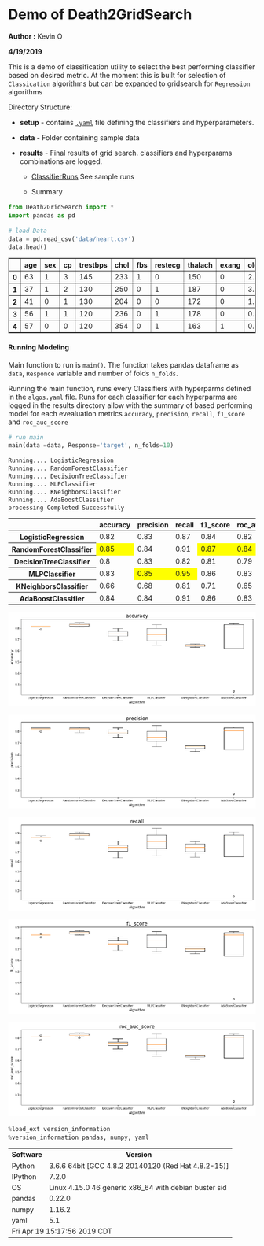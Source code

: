
# Demo of Death2GridSearch

**Author :** Kevin O

**4/19/2019**

This is a demo of classification utility to select the best performing classifier based on desired metric. At the moment this is built for selection of `Classication` algorithms but can be expanded to gridsearch for `Regression` algorithms

Directory Structure:
* **setup** - contains [`.yaml`](https://github.com/kevimwe/Death2GridSearch/blob/master/setups/algos.yaml) file defining the classifiers and hyperparameters. 
* **data** -  Folder containing sample data
* **results** - Final results of grid search. classifiers and hyperparams combinations are logged.
      
     * [ClassifierRuns](https://github.com/kevimwe/Death2GridSearch/tree/master/results/ClassifiersRuns) See sample runs
     
     * Summary
    


```python
from Death2GridSearch import *
import pandas as pd
```


```python
# load Data
data = pd.read_csv('data/heart.csv')
data.head()
```




<div>
<style scoped>
    .dataframe tbody tr th:only-of-type {
        vertical-align: middle;
    }

    .dataframe tbody tr th {
        vertical-align: top;
    }

    .dataframe thead th {
        text-align: right;
    }
</style>
<table border="1" class="dataframe">
  <thead>
    <tr style="text-align: right;">
      <th></th>
      <th>age</th>
      <th>sex</th>
      <th>cp</th>
      <th>trestbps</th>
      <th>chol</th>
      <th>fbs</th>
      <th>restecg</th>
      <th>thalach</th>
      <th>exang</th>
      <th>oldpeak</th>
      <th>slope</th>
      <th>ca</th>
      <th>thal</th>
      <th>target</th>
    </tr>
  </thead>
  <tbody>
    <tr>
      <th>0</th>
      <td>63</td>
      <td>1</td>
      <td>3</td>
      <td>145</td>
      <td>233</td>
      <td>1</td>
      <td>0</td>
      <td>150</td>
      <td>0</td>
      <td>2.3</td>
      <td>0</td>
      <td>0</td>
      <td>1</td>
      <td>1</td>
    </tr>
    <tr>
      <th>1</th>
      <td>37</td>
      <td>1</td>
      <td>2</td>
      <td>130</td>
      <td>250</td>
      <td>0</td>
      <td>1</td>
      <td>187</td>
      <td>0</td>
      <td>3.5</td>
      <td>0</td>
      <td>0</td>
      <td>2</td>
      <td>1</td>
    </tr>
    <tr>
      <th>2</th>
      <td>41</td>
      <td>0</td>
      <td>1</td>
      <td>130</td>
      <td>204</td>
      <td>0</td>
      <td>0</td>
      <td>172</td>
      <td>0</td>
      <td>1.4</td>
      <td>2</td>
      <td>0</td>
      <td>2</td>
      <td>1</td>
    </tr>
    <tr>
      <th>3</th>
      <td>56</td>
      <td>1</td>
      <td>1</td>
      <td>120</td>
      <td>236</td>
      <td>0</td>
      <td>1</td>
      <td>178</td>
      <td>0</td>
      <td>0.8</td>
      <td>2</td>
      <td>0</td>
      <td>2</td>
      <td>1</td>
    </tr>
    <tr>
      <th>4</th>
      <td>57</td>
      <td>0</td>
      <td>0</td>
      <td>120</td>
      <td>354</td>
      <td>0</td>
      <td>1</td>
      <td>163</td>
      <td>1</td>
      <td>0.6</td>
      <td>2</td>
      <td>0</td>
      <td>2</td>
      <td>1</td>
    </tr>
  </tbody>
</table>
</div>



#### Running Modeling

Main function to run is `main()`. The function takes pandas dataframe as `data`, `Responce` variable and number of folds `n_folds`.

Running the main function, runs every Classifiers with hyperparms defined in the `algos.yaml` file. Runs for each classifier for each hyperparms are logged in the results directory allow with the summary of based performing model for each evealuation metrics `accuracy`,	`precision`,	`recall`,	`f1_score` and	`roc_auc_score`


```python
# run main 
main(data =data, Response='target', n_folds=10)
```

    Running.... LogisticRegression
    Running.... RandomForestClassifier
    Running.... DecisionTreeClassifier
    Running.... MLPClassifier
    Running.... KNeighborsClassifier
    Running.... AdaBoostClassifier
    processing Completed Successfully





<style  type="text/css" >
    #T_37dc557c_62e0_11e9_857e_4cedfb93a259row1_col0 {
            background-color:  yellow;
        }    #T_37dc557c_62e0_11e9_857e_4cedfb93a259row1_col3 {
            background-color:  yellow;
        }    #T_37dc557c_62e0_11e9_857e_4cedfb93a259row1_col4 {
            background-color:  yellow;
        }    #T_37dc557c_62e0_11e9_857e_4cedfb93a259row3_col1 {
            background-color:  yellow;
        }    #T_37dc557c_62e0_11e9_857e_4cedfb93a259row3_col2 {
            background-color:  yellow;
        }</style>  
<table id="T_37dc557c_62e0_11e9_857e_4cedfb93a259" > 
<thead>    <tr> 
        <th class="blank level0" ></th> 
        <th class="col_heading level0 col0" >accuracy</th> 
        <th class="col_heading level0 col1" >precision</th> 
        <th class="col_heading level0 col2" >recall</th> 
        <th class="col_heading level0 col3" >f1_score</th> 
        <th class="col_heading level0 col4" >roc_auc_score</th> 
    </tr></thead> 
<tbody>    <tr> 
        <th id="T_37dc557c_62e0_11e9_857e_4cedfb93a259level0_row0" class="row_heading level0 row0" >LogisticRegression</th> 
        <td id="T_37dc557c_62e0_11e9_857e_4cedfb93a259row0_col0" class="data row0 col0" >0.82</td> 
        <td id="T_37dc557c_62e0_11e9_857e_4cedfb93a259row0_col1" class="data row0 col1" >0.83</td> 
        <td id="T_37dc557c_62e0_11e9_857e_4cedfb93a259row0_col2" class="data row0 col2" >0.87</td> 
        <td id="T_37dc557c_62e0_11e9_857e_4cedfb93a259row0_col3" class="data row0 col3" >0.84</td> 
        <td id="T_37dc557c_62e0_11e9_857e_4cedfb93a259row0_col4" class="data row0 col4" >0.82</td> 
    </tr>    <tr> 
        <th id="T_37dc557c_62e0_11e9_857e_4cedfb93a259level0_row1" class="row_heading level0 row1" >RandomForestClassifier</th> 
        <td id="T_37dc557c_62e0_11e9_857e_4cedfb93a259row1_col0" class="data row1 col0" >0.85</td> 
        <td id="T_37dc557c_62e0_11e9_857e_4cedfb93a259row1_col1" class="data row1 col1" >0.84</td> 
        <td id="T_37dc557c_62e0_11e9_857e_4cedfb93a259row1_col2" class="data row1 col2" >0.91</td> 
        <td id="T_37dc557c_62e0_11e9_857e_4cedfb93a259row1_col3" class="data row1 col3" >0.87</td> 
        <td id="T_37dc557c_62e0_11e9_857e_4cedfb93a259row1_col4" class="data row1 col4" >0.84</td> 
    </tr>    <tr> 
        <th id="T_37dc557c_62e0_11e9_857e_4cedfb93a259level0_row2" class="row_heading level0 row2" >DecisionTreeClassifier</th> 
        <td id="T_37dc557c_62e0_11e9_857e_4cedfb93a259row2_col0" class="data row2 col0" >0.8</td> 
        <td id="T_37dc557c_62e0_11e9_857e_4cedfb93a259row2_col1" class="data row2 col1" >0.83</td> 
        <td id="T_37dc557c_62e0_11e9_857e_4cedfb93a259row2_col2" class="data row2 col2" >0.82</td> 
        <td id="T_37dc557c_62e0_11e9_857e_4cedfb93a259row2_col3" class="data row2 col3" >0.81</td> 
        <td id="T_37dc557c_62e0_11e9_857e_4cedfb93a259row2_col4" class="data row2 col4" >0.79</td> 
    </tr>    <tr> 
        <th id="T_37dc557c_62e0_11e9_857e_4cedfb93a259level0_row3" class="row_heading level0 row3" >MLPClassifier</th> 
        <td id="T_37dc557c_62e0_11e9_857e_4cedfb93a259row3_col0" class="data row3 col0" >0.83</td> 
        <td id="T_37dc557c_62e0_11e9_857e_4cedfb93a259row3_col1" class="data row3 col1" >0.85</td> 
        <td id="T_37dc557c_62e0_11e9_857e_4cedfb93a259row3_col2" class="data row3 col2" >0.95</td> 
        <td id="T_37dc557c_62e0_11e9_857e_4cedfb93a259row3_col3" class="data row3 col3" >0.86</td> 
        <td id="T_37dc557c_62e0_11e9_857e_4cedfb93a259row3_col4" class="data row3 col4" >0.83</td> 
    </tr>    <tr> 
        <th id="T_37dc557c_62e0_11e9_857e_4cedfb93a259level0_row4" class="row_heading level0 row4" >KNeighborsClassifier</th> 
        <td id="T_37dc557c_62e0_11e9_857e_4cedfb93a259row4_col0" class="data row4 col0" >0.66</td> 
        <td id="T_37dc557c_62e0_11e9_857e_4cedfb93a259row4_col1" class="data row4 col1" >0.68</td> 
        <td id="T_37dc557c_62e0_11e9_857e_4cedfb93a259row4_col2" class="data row4 col2" >0.81</td> 
        <td id="T_37dc557c_62e0_11e9_857e_4cedfb93a259row4_col3" class="data row4 col3" >0.71</td> 
        <td id="T_37dc557c_62e0_11e9_857e_4cedfb93a259row4_col4" class="data row4 col4" >0.65</td> 
    </tr>    <tr> 
        <th id="T_37dc557c_62e0_11e9_857e_4cedfb93a259level0_row5" class="row_heading level0 row5" >AdaBoostClassifier</th> 
        <td id="T_37dc557c_62e0_11e9_857e_4cedfb93a259row5_col0" class="data row5 col0" >0.84</td> 
        <td id="T_37dc557c_62e0_11e9_857e_4cedfb93a259row5_col1" class="data row5 col1" >0.84</td> 
        <td id="T_37dc557c_62e0_11e9_857e_4cedfb93a259row5_col2" class="data row5 col2" >0.91</td> 
        <td id="T_37dc557c_62e0_11e9_857e_4cedfb93a259row5_col3" class="data row5 col3" >0.86</td> 
        <td id="T_37dc557c_62e0_11e9_857e_4cedfb93a259row5_col4" class="data row5 col4" >0.83</td> 
    </tr></tbody> 
</table> 




![png](output_5_2.png)



![png](output_5_3.png)



![png](output_5_4.png)



![png](output_5_5.png)



![png](output_5_6.png)



```python
%load_ext version_information
%version_information pandas, numpy, yaml
```




<table><tr><th>Software</th><th>Version</th></tr><tr><td>Python</td><td>3.6.6 64bit [GCC 4.8.2 20140120 (Red Hat 4.8.2-15)]</td></tr><tr><td>IPython</td><td>7.2.0</td></tr><tr><td>OS</td><td>Linux 4.15.0 46 generic x86_64 with debian buster sid</td></tr><tr><td>pandas</td><td>0.22.0</td></tr><tr><td>numpy</td><td>1.16.2</td></tr><tr><td>yaml</td><td>5.1</td></tr><tr><td colspan='2'>Fri Apr 19 15:17:56 2019 CDT</td></tr></table>


